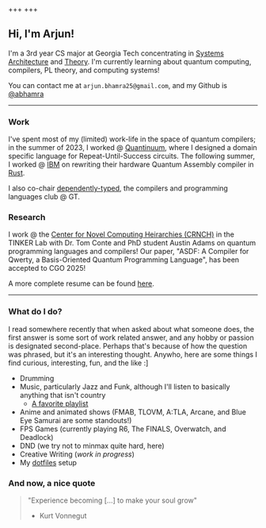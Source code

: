 +++
+++

## Hi, I'm Arjun!

I'm a 3rd year CS major at Georgia Tech concentrating in [Systems Architecture](https://www.cc.gatech.edu/academics/threads/systems-architecture) and [Theory](https://www.cc.gatech.edu/academics/threads/theory). I'm currently learning about quantum computing, compilers, PL theory, and computing systems!

You can contact me at `arjun.bhamra25@gmail.com`, and my Github is [@abhamra](https://github.com/abhamra)

---
### Work
I've spent most of my (limited) work-life in the space of quantum compilers; in the summer of 2023, I worked @ [Quantinuum](https://www.quantinuum.com/), where I designed a domain specific language for Repeat-Until-Success circuits. The following summer, I worked @ [IBM](https://www.ibm.com/quantum) on rewriting their hardware Quantum Assembly compiler in [Rust](https://www.rust-lang.org/rust).

I also co-chair [dependently-typed](https://dtyped.netlify.app/), the compilers and programming languages club @ GT.

### Research
I work @ the [Center for Novel Computing Heirarchies (CRNCH)](https://crnch.gatech.edu/) in the TINKER Lab with Dr. Tom Conte and PhD student Austin Adams on quantum programming languages and compilers! Our paper, "ASDF: A Compiler for Qwerty, a Basis-Oriented Quantum Programming Language", has been accepted to CGO 2025!

A more complete resume can be found [here](/cv).

---
### What do I do?
I read somewhere recently that when asked about what someone does, the first answer is some sort of work related answer, and any hobby or passion is designated second-place. Perhaps that's because of how the question was phrased, but it's an interesting thought. Anywho, here are some things I find curious, interesting, fun, and the like :]
- Drumming
- Music, particularly Jazz and Funk, although I'll listen to basically anything that isn't country
    - [A favorite playlist](https://open.spotify.com/playlist/6Cb0nIeiLKU5iLzKOTE2V1?si=7de1db6e6d134ff3)
- Anime and animated shows (FMAB, TLOVM, A:TLA, Arcane, and Blue Eye Samurai are some standouts!)
- FPS Games (currently playing R6, The FINALS, Overwatch, and Deadlock)
- DND (we try not to minmax quite hard, here)
- Creative Writing (*work in progress*)
- My [dotfiles](https://github.com/abhamra/dotfiles) setup

### And now, a nice quote
> "Experience becoming [...] to make your soul grow"
> - Kurt Vonnegut
